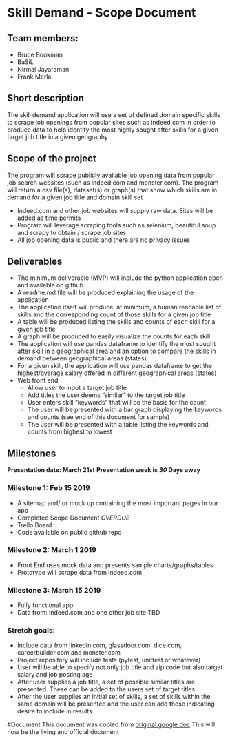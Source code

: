 # Skill Demand - Scope Document
## Team members:
* Bruce Bookman
* BaSiL
* Nirmal Jayaraman  
* Frank Merla
## Short description
The skill demand application will use a set of defined domain specific skills to scrape job openings from popular sites such as indeed.com in order to produce data to help identify the most highly sought after skills for a given target job title in a given geography

## Scope of the project
The program will scrape publicly available job opening data from popular job search websites (such as indeed.com and monster.com).  The program will return a csv file(s), dataset(s) or graph(s) that show which skills are in demand for a given job title and domain skill set

* Indeed.com and other job websites will supply raw data.  Sites will be added as time permits
* Program will leverage scraping tools such as selenium, beautiful soup and scrapy to obtain / scrape job sites
* All job opening data is public and there are no privacy issues
## Deliverables
* The minimum deliverable (MVP) will include the python application open and available on github
* A readme.md file will be produced explaining the usage of the application
* The application itself will produce, at minimum, a human readable list of skills and the corresponding count of those skills for a given job title
* A table will be produced listing the skills and counts of each skill for a given job title
* A graph will be produced to easily visualize the counts for each skill
* The application will use pandas dataframe to identify the most sought after skill in a geographical area and an option to compare the skills in demand between geographical areas (states)
* For a given skill, the application will use pandas dataframe to get the highest/average salary offered in different geographical areas (states)
* Web front end
  * Allow user to input a target job title
  * Add titles the user deems “similar” to the target job title
  * User enters skill “keywords” that will be the basis for the count
  * The user will be presented with a bar graph displaying the keywords and counts (see end of this document for sample)
  * The user will be presented with a table listing the keywords and counts from highest to lowest

## Milestones
**Presentation date: March 21st**
**Presentation week is _30_ Days away**

### Milestone 1: Feb 15 2019
* A sitemap and/ or mock up containing the most important pages in our app
* Completed Scope Document *OVERDUE*
* Trello Board
* Code available on public github repo

### Milestone 2: March 1 2019
* Front End uses mock data and presents sample charts/graphs/tables
* Prototype will scrape data from indeed.com

### Milestone 3: March 15 2019
* Fully functional app
* Data from: indeed.com and one other job site TBD

### Stretch goals:
* Include data from linkedin.com, glassdoor.com, dice.com, careerbuilder.com and monster.com
* Project repository will include tests (pytest, unittest or whatever)
* User will be able to specify not only job title and zip code but also target salary and job posting age
* After user supplies a job title, a set of possible similar titles are presented.  These can be added to the users set of target titles
* After the user supplies an initial set of skills, a set of skills within the same domain will be presented and the user can add these indicating desire to include in results

#Document
This document was copied from [original google doc](https://docs.google.com/document/d/1z0yQyPqB6xyIo5EwPaph5A9CERkfgL8gPs7JxKRMhnY/edit?usp=sharing)
This will now be the living and official document

